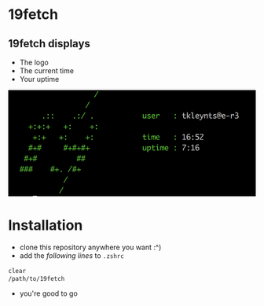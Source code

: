 # 19fetch

## 19fetch displays 

* The logo
* The current time
* Your uptime


![19fetch in action](https://github.com/Algotron/19fetch/blob/master/19fetch.png)

# Installation
* clone this repository anywhere you want :^)
* add the *following lines* to `.zshrc`
```
clear
/path/to/19fetch
```
* you're good to go 
